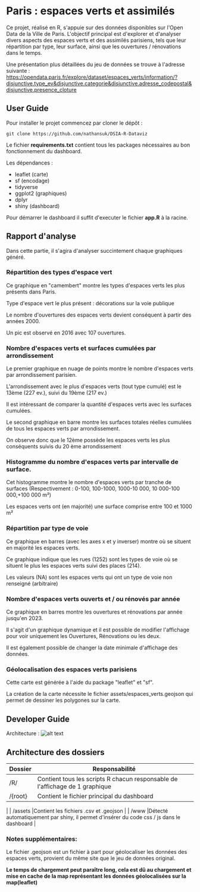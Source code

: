 
# Paris : espaces verts et assimilés

Ce projet, réalisé en R, s'appuie sur des données disponibles sur l'Open Data de la Ville de Paris. L'objectif principal est d'explorer et d'analyser divers aspects des espaces verts et des assimilés parisiens, tels que leur répartition par type, leur surface, ainsi que les ouvertures / rénovations dans le temps.

Une présentation plus détaillées du jeu de données se trouve à l'adresse suivante : 
https://opendata.paris.fr/explore/dataset/espaces_verts/information/?disjunctive.type_ev&disjunctive.categorie&disjunctive.adresse_codepostal&disjunctive.presence_cloture

## User Guide

Pour installer le projet commencez par 
cloner le dépôt : 

```
git clone https://github.com/nathansuk/DSIA-R-Dataviz
```

Le fichier **requirements.txt** contient tous les packages nécessaires au bon fonctionnement du dashboard.

Les dépendances : 
- leaflet (carte)
- sf (encodage)
- tidyverse
- ggplot2 (graphiques)
- dplyr
- shiny (dashboard)

Pour démarrer le dashboard il suffit d'executer le fichier __app.R__ à la racine.

## Rapport d'analyse

Dans cette partie, il s'agira d'analyser succintement chaque graphiques généré.

### Répartition des types d'espace vert

Ce graphique en "camembert" montre les types d'espaces verts les plus présents dans Paris.

Type d'espace vert le plus présent : décorations sur la voie publique

Le nombre d'ouvertures des espaces verts devient conséquent à partir des années 2000.

Un pic est observé en 2016 avec 107 ouvertures.

### Nombre d'espaces verts et surfaces cumulées par arrondissement

Le premier graphique en nuage de points montre le nombre d'espaces verts par arrondissement parisien.

L'arrondissement avec le plus d'espaces verts (tout type cumulé) est le 13ème (227 ev.), suivi du 19ème (217 ev.)

Il est intéressant de comparer la quantité d'espaces verts avec les surfaces cumulées.

Le second graphique en barre montre les surfaces totales réelles cumulées de tous les espaces verts par arrondissement.

On observe donc que le 12ème possède les espaces verts les plus conséquents suivis du 20 ème arrondissement

### Histogramme du nombre d'espaces verts par intervalle de surface.

Cet histogramme montre le nombre d'espaces verts par tranche de surfaces (Respectivement : 0-100, 100-1000, 1000-10 000, 10 000-100 000,+100 000 m²)

Les espaces verts ont (en majorité) une surface comprise entre 100 et 1000 m²


### Répartition par type de voie

Ce graphique en barres (avec les axes x et y inverser) montre où se situent en majorité les espaces verts.

Ce graphique indique que les rues (1252) sont les types de voie où se situent le plus les espaces verts suivi des places (214).

Les valeurs (NA) sont les espaces verts qui ont un type de voie non renseigné (arbitraire)

### Nombre d'espaces verts ouverts et / ou rénovés par année

Ce graphique en barres montre les ouvertures et rénovations par année jusqu'en 2023.

Il s'agit d'un graphique dynamique et il est possible de modifier l'affichage pour voir uniquement les Ouvertures, Rénovations ou les deux.

Il est également possible de changer la date minimale d'affichage des données.


### Géolocalisation des espaces verts parisiens

Cette carte est générée à l'aide du package "leaflet" et "sf".

La création de la carte nécessite le fichier assets/espaces_verts.geojson qui permet de dessiner les polygones sur la carte.

## Developer Guide

Architecture :
![alt text](https://i.ibb.co/Wc8BJvZ/Capture-d-cran-2023-11-13-184429.png)
 
## Architecture des dossiers

| Dossier            | Responsabilité                                                                |
| ----------------- | ------------------------------------------------------------------ |
| /R/ | Contient tous les scripts R chacun responsable de l'affichage de 1 graphique  |
| /{root} |Contient le fichier principal du dashboard  |
|
| /assets |Contient les fichiers .csv et .geojson  |
| /www |Détecté automatiquement par shiny, il permet d'insérer du code css / js dans le dashboard  |

### Notes supplémentaires: 
Le fichier .geojson est un fichier à part pour géolocaliser les données des espaces verts, provient du même site que le jeu de données original.

**Le temps de chargement peut paraître long, cela est dû au chargement et mise en cache de la map représentant les données géolocalisées sur la map(leaflet)**